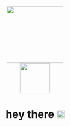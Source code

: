 <div id="header" align="center">
  <img src="https://arivamuthu.files.wordpress.com/2015/07/wpid-java-aluminum-icon.png" width="150"/>
</div>
<div id="views" align="center">
<img src="https://komarev.com/ghpvc/?username=AlekseiVdovyko&style=flat-square&color=blue" width="80" alt=""/>
  <h1>
  hey there
  <img src="https://media.giphy.com/media/hvRJCLFzcasrR4ia7z/giphy.gif" width="20px"/>
</h1>
</div>
